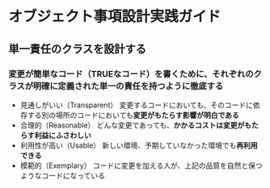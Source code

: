 # オブジェクト事項設計実践ガイド
## 単一責任のクラスを設計する
### 変更が簡単なコード（TRUEなコード）を書くために、それぞれのクラスが明確に定義された**単一の責任を持つ**ように徹底する
- 見通しがいい（Transparent）
  変更するコードにおいても、そのコードに依存する別の場所のコードにおいても**変更がもたらす影響が明白である**
- 合理的（Reasonable）
  どんな変更であっても、**かかるコストは変更がもたらす利益にふさわしい**
- 利用性が高い（Usable）
  新しい環境、予期していなかった環境でも**再利用できる**
- 模範的（Exemplary）
  コードに変更を加える人が、上記の品質を自然と保つようなコードになっている
